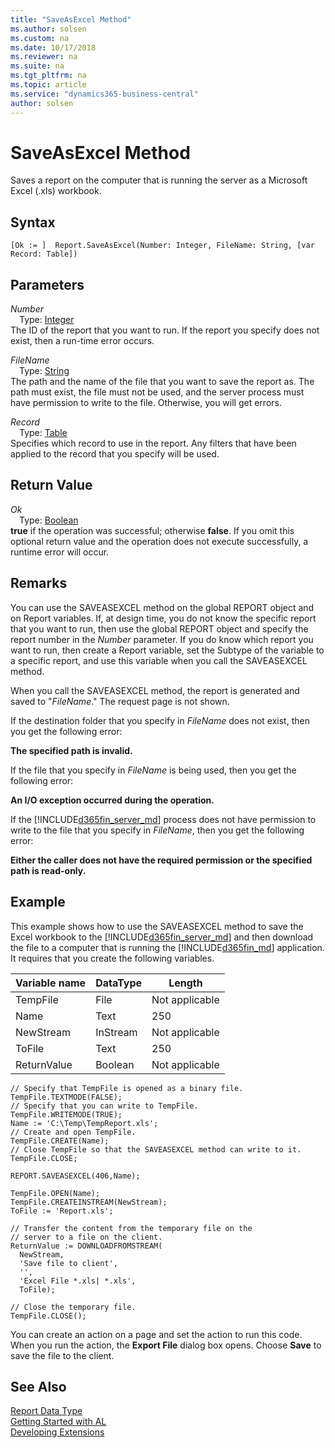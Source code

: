 ```yaml
---
title: "SaveAsExcel Method"
ms.author: solsen
ms.custom: na
ms.date: 10/17/2018
ms.reviewer: na
ms.suite: na
ms.tgt_pltfrm: na
ms.topic: article
ms.service: "dynamics365-business-central"
author: solsen
---
```

[//]: # (START>DO_NOT_EDIT)
[//]: # (IMPORTANT:Do not edit any of the content between here and the END>DO_NOT_EDIT.)
[//]: # (Any modifications should be made in the .xml files in the ModernDev repo.)
# SaveAsExcel Method
Saves a report on the computer that is running the server as a Microsoft Excel (.xls) workbook.

## Syntax
```
[Ok := ]  Report.SaveAsExcel(Number: Integer, FileName: String, [var Record: Table])
```
## Parameters
*Number*  
&emsp;Type: [Integer](../integer/integer-data-type.md)  
The ID of the report that you want to run. If the report you specify does not exist, then a run-time error occurs.
          
*FileName*  
&emsp;Type: [String](../string/string-data-type.md)  
The path and the name of the file that you want to save the report as. The path must exist, the file must not be used, and the server process must have permission to write to the file. Otherwise, you will get errors.
        
*Record*  
&emsp;Type: [Table](../table/table-data-type.md)  
Specifies which record to use in the report. Any filters that have been applied to the record that you specify will be used.  


## Return Value
*Ok*  
&emsp;Type: [Boolean](../boolean/boolean-data-type.md)  
**true** if the operation was successful; otherwise **false**.  If you omit this optional return value and the operation does not execute successfully, a runtime error will occur.    


[//]: # (IMPORTANT: END>DO_NOT_EDIT)

## Remarks  
 You can use the SAVEASEXCEL method on the global REPORT object and on Report variables. If, at design time, you do not know the specific report that you want to run, then use the global REPORT object and specify the report number in the *Number* parameter. If you do know which report you want to run, then create a Report variable, set the Subtype of the variable to a specific report, and use this variable when you call the SAVEASEXCEL method.  

 When you call the SAVEASEXCEL method, the report is generated and saved to "*FileName*." The request page is not shown.  

 If the destination folder that you specify in *FileName* does not exist, then you get the following error:  

 **The specified path is invalid.**  

 If the file that you specify in *FileName* is being used, then you get the following error:  

 **An I/O exception occurred during the operation.**  

 If the [!INCLUDE[d365fin_server_md](../../includes/d365fin_server_md.md)] process does not have permission to write to the file that you specify in *FileName*, then you get the following error:  

 **Either the caller does not have the required permission or the specified path is read-only.**  

## Example  
 This example shows how to use the SAVEASEXCEL method to save the Excel workbook to the  [!INCLUDE[d365fin_server_md](../../includes/d365fin_server_md.md)] and then download the file to a  computer that is running the [!INCLUDE[d365fin_md](../../includes/d365fin_md.md)] application. It requires that you create the following variables.  

|Variable name|DataType|Length|  
|-------------------|--------------|------------|  
|TempFile|File|Not applicable|  
|Name|Text|250|  
|NewStream|InStream|Not applicable|  
|ToFile|Text|250|  
|ReturnValue|Boolean|Not applicable|  

```  
// Specify that TempFile is opened as a binary file.  
TempFile.TEXTMODE(FALSE);  
// Specify that you can write to TempFile.  
TempFile.WRITEMODE(TRUE);  
Name := 'C:\Temp\TempReport.xls';  
// Create and open TempFile.  
TempFile.CREATE(Name);  
// Close TempFile so that the SAVEASEXCEL method can write to it.  
TempFile.CLOSE;  

REPORT.SAVEASEXCEL(406,Name);  

TempFile.OPEN(Name);  
TempFile.CREATEINSTREAM(NewStream);  
ToFile := 'Report.xls';  

// Transfer the content from the temporary file on the  
// server to a file on the client.  
ReturnValue := DOWNLOADFROMSTREAM(  
  NewStream,  
  'Save file to client',  
  '',  
  'Excel File *.xls| *.xls',  
  ToFile);  

// Close the temporary file.  
TempFile.CLOSE();  
```  

 You can create an action on a page and set the action to run this code. When you run the action, the **Export File** dialog box opens. Choose **Save** to save the file to the client.  

## See Also
[Report Data Type](report-data-type.md)  
[Getting Started with AL](../../devenv-get-started.md)  
[Developing Extensions](../../devenv-dev-overview.md)